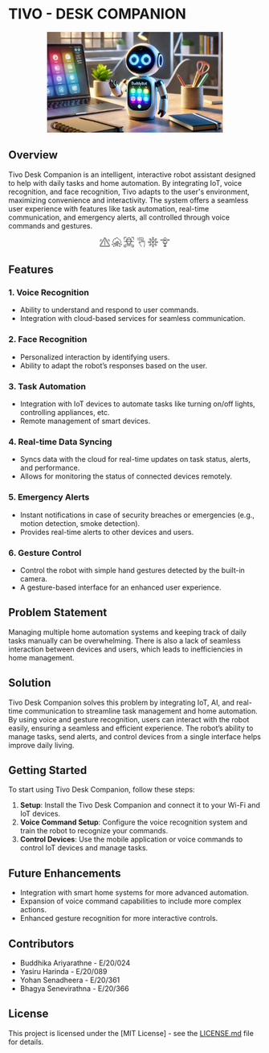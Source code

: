 # TIVO - DESK COMPANION

<p align="center">
  <img src="/docs/images/tivo-logo.png" height="200">
</p>

## Overview

Tivo Desk Companion is an intelligent, interactive robot assistant designed to help with daily tasks and home automation. By integrating IoT, voice recognition, and face recognition, Tivo adapts to the user's environment, maximizing convenience and interactivity. The system offers a seamless user experience with features like task automation, real-time communication, and emergency alerts, all controlled through voice commands and gestures.

<p align="center">
    <img src="/docs/images/alert.png" height="20">
    <img src="/docs/images/cloud-icon.png" height="20">
    <img src="/docs/images/face-recog.png" height="20">
    <img src="/docs/images/gesture.png" height="20">
    <img src="/docs/images/iot.png" height="20">
    <img src="/docs/images/microphone.png" height="20">
    


</p>

## Features

### 1. Voice Recognition

- Ability to understand and respond to user commands.
- Integration with cloud-based services for seamless communication.

### 2. Face Recognition

- Personalized interaction by identifying users.
- Ability to adapt the robot’s responses based on the user.

### 3. Task Automation

- Integration with IoT devices to automate tasks like turning on/off lights, controlling appliances, etc.
- Remote management of smart devices.

### 4. Real-time Data Syncing

- Syncs data with the cloud for real-time updates on task status, alerts, and performance.
- Allows for monitoring the status of connected devices remotely.

### 5. Emergency Alerts

- Instant notifications in case of security breaches or emergencies (e.g., motion detection, smoke detection).
- Provides real-time alerts to other devices and users.

### 6. Gesture Control

- Control the robot with simple hand gestures detected by the built-in camera.
- A gesture-based interface for an enhanced user experience.

## Problem Statement

Managing multiple home automation systems and keeping track of daily tasks manually can be overwhelming. There is also a lack of seamless interaction between devices and users, which leads to inefficiencies in home management.

## Solution

Tivo Desk Companion solves this problem by integrating IoT, AI, and real-time communication to streamline task management and home automation. By using voice and gesture recognition, users can interact with the robot easily, ensuring a seamless and efficient experience. The robot’s ability to manage tasks, send alerts, and control devices from a single interface helps improve daily living.

## Getting Started

To start using Tivo Desk Companion, follow these steps:

1. **Setup**: Install the Tivo Desk Companion and connect it to your Wi-Fi and IoT devices.
2. **Voice Command Setup**: Configure the voice recognition system and train the robot to recognize your commands.
3. **Control Devices**: Use the mobile application or voice commands to control IoT devices and manage tasks.

## Future Enhancements

- Integration with smart home systems for more advanced automation.
- Expansion of voice command capabilities to include more complex actions.
- Enhanced gesture recognition for more interactive controls.

## Contributors

- Buddhika Ariyarathne - E/20/024
- Yasiru Harinda - E/20/089
- Yohan Senadheera - E/20/361
- Bhagya Senevirathna - E/20/366

## License

This project is licensed under the [MIT License] - see the [LICENSE.md](LICENSE.md) file for details.
